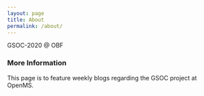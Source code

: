 ```yaml
---
layout: page
title: About
permalink: /about/
---
```


GSOC-2020 @ OBF
### More Information

This page is to feature weekly blogs regarding the GSOC project at OpenMS.
